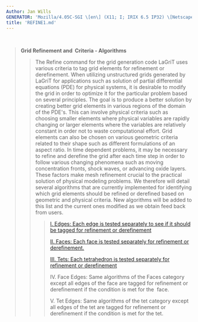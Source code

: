 ```yaml
---
Author: Jan Wills
GENERATOR: 'Mozilla/4.05C-SGI \[en\] (X11; I; IRIX 6.5 IP32) \[Netscape\]'
title: 'REFINE1.md'
---
```


 

> **Grid Refinement and  Criteria - Algorithms**
>
> > The Refine command for the grid generation code LaGriT uses various
> > criteria to tag grid elements for refinement or derefinement. When
> > utilizing unstructured grids generated by LaGriT for applications
> > such as solution of partial differential equations (PDE) for
> > physical systems, it is desirable to modify the grid in order to
> > optimize it for the particular problem based on several principles.
> > The goal is to produce a better solution by creating better grid
> > elements in various regions of the domain of the PDE's. This can
> > involve physical criteria such as choosing smaller elements where
> > physical variables are rapidly changing or larger elements where the
> > variables are relatively constant in order not to waste
> > computational effort. Grid elements can also be chosen on various
> > geometric criteria related to their shape such as different
> > formulations of an aspect ratio. In time dependent problems, it may
> > be necessary to refine and derefine the grid after each time step in
> > order to follow various changing phenomena such as moving
> > concentration fronts, shock waves, or advancing oxide layers. These
> > factors make mesh refinement crucial to the practical solution of
> > physical modeling problems. We therefore will detail several
> > algorithms that are currently implemented for identifying which grid
> > elements should be refined or derefined based on geometric and
> > physical criteria. New algorithms will be added to this list and the
> > current ones modified as we obtain feed back from users.
> >
> > > [I. Edges: Each edge is tested separately to see if it should be
> > > tagged for refinement or derefinement](edges.md)
> > >
> > > [II. Faces: Each face is tested separately for refinement or
> > > derefinement.](refine_faces.md)
> > >
> > > [III. Tets: Each tetrahedron is tested separately for refinement
> > > or derefinement](refine_tets.md)
> > >
> > > IV\. Face Edges: Same algorithms of the Faces category except all edges
> > > of the face are tagged for refinement or derefinement if the condition
> > > is met for the  face.
> > >
> > > V. Tet Edges: Same algorithms of the tet category except all edges
> > > of the tet are tagged for refinement or derefinement if the
> > > condition is met for the tet.

>
